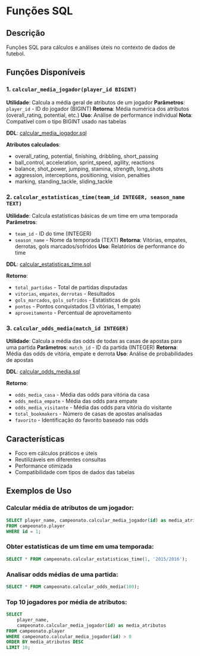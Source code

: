 # Funções SQL

## Descrição
Funções SQL para cálculos e análises úteis no contexto de dados de futebol.

## Funções Disponíveis

### 1. `calcular_media_jogador(player_id BIGINT)`
**Utilidade**: Calcula a média geral de atributos de um jogador
**Parâmetros**: `player_id` - ID do jogador (BIGINT)
**Retorna**: Média numérica dos atributos (overall_rating, potential, etc.)
**Uso**: Análise de performance individual
**Nota**: Compatível com o tipo BIGINT usado nas tabelas

**DDL**: [calcular_media_jogador.sql](./calcular_media_jogador.sql)

**Atributos calculados**:
- overall_rating, potential, finishing, dribbling, short_passing
- ball_control, acceleration, sprint_speed, agility, reactions
- balance, shot_power, jumping, stamina, strength, long_shots
- aggression, interceptions, positioning, vision, penalties
- marking, standing_tackle, sliding_tackle

### 2. `calcular_estatisticas_time(team_id INTEGER, season_name TEXT)`
**Utilidade**: Calcula estatísticas básicas de um time em uma temporada
**Parâmetros**: 
- `team_id` - ID do time (INTEGER)
- `season_name` - Nome da temporada (TEXT)
**Retorna**: Vitórias, empates, derrotas, gols marcados/sofridos
**Uso**: Relatórios de performance do time

**DDL**: [calcular_estatisticas_time.sql](./calcular_estatisticas_time.sql)

**Retorno**:
- `total_partidas` - Total de partidas disputadas
- `vitorias`, `empates`, `derrotas` - Resultados
- `gols_marcados`, `gols_sofridos` - Estatísticas de gols
- `pontos` - Pontos conquistados (3 vitórias, 1 empate)
- `aproveitamento` - Percentual de aproveitamento

### 3. `calcular_odds_media(match_id INTEGER)`
**Utilidade**: Calcula a média das odds de todas as casas de apostas para uma partida
**Parâmetros**: `match_id` - ID da partida (INTEGER)
**Retorna**: Média das odds de vitória, empate e derrota
**Uso**: Análise de probabilidades de apostas

**DDL**: [calcular_odds_media.sql](./calcular_odds_media.sql)

**Retorno**:
- `odds_media_casa` - Média das odds para vitória da casa
- `odds_media_empate` - Média das odds para empate
- `odds_media_visitante` - Média das odds para vitória do visitante
- `total_bookmakers` - Número de casas de apostas analisadas
- `favorito` - Identificação do favorito baseado nas odds

## Características
- Foco em cálculos práticos e úteis
- Reutilizáveis em diferentes consultas
- Performance otimizada
- Compatibilidade com tipos de dados das tabelas

## Exemplos de Uso

### Calcular média de atributos de um jogador:
```sql
SELECT player_name, campeonato.calcular_media_jogador(id) as media_atributos
FROM campeonato.player
WHERE id = 1;
```

### Obter estatísticas de um time em uma temporada:
```sql
SELECT * FROM campeonato.calcular_estatisticas_time(1, '2015/2016');
```

### Analisar odds médias de uma partida:
```sql
SELECT * FROM campeonato.calcular_odds_media(100);
```

### Top 10 jogadores por média de atributos:
```sql
SELECT 
    player_name,
    campeonato.calcular_media_jogador(id) as media_atributos
FROM campeonato.player
WHERE campeonato.calcular_media_jogador(id) > 0
ORDER BY media_atributos DESC
LIMIT 10;
``` 